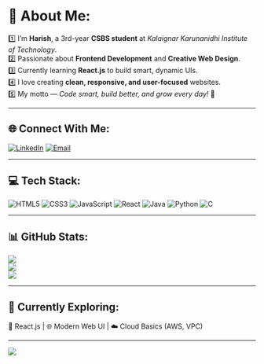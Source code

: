 # 💫 About Me:
1️⃣ I’m **Harish**, a 3rd-year **CSBS student** at *Kalaignar Karunanidhi Institute of Technology*.  
2️⃣ Passionate about **Frontend Development** and **Creative Web Design**.  
3️⃣ Currently learning **React.js** to build smart, dynamic UIs.  
4️⃣ I love creating **clean, responsive, and user-focused** websites.  
5️⃣ My motto — *Code smart, build better, and grow every day!* 🚀  

---

## 🌐 Connect With Me:
[![LinkedIn](https://img.shields.io/badge/LinkedIn-%230077B5.svg?logo=linkedin&logoColor=white)](https://linkedin.com/in/harish-s1011)
[![Email](https://img.shields.io/badge/Gmail-D14836?logo=gmail&logoColor=white)](mailto:kit27.csbs20@gmail.com)

---

## 💻 Tech Stack:
![HTML5](https://img.shields.io/badge/html5-%23E34F26.svg?style=for-the-badge&logo=html5&logoColor=white)
![CSS3](https://img.shields.io/badge/css3-%231572B6.svg?style=for-the-badge&logo=css3&logoColor=white)
![JavaScript](https://img.shields.io/badge/javascript-%23323330.svg?style=for-the-badge&logo=javascript&logoColor=%23F7DF1E)
![React](https://img.shields.io/badge/react-%230077B5.svg?style=for-the-badge&logo=react&logoColor=white)
![Java](https://img.shields.io/badge/java-%23ED8B00.svg?style=for-the-badge&logo=openjdk&logoColor=white)
![Python](https://img.shields.io/badge/python-3670A0?style=for-the-badge&logo=python&logoColor=ffdd54)
![C](https://img.shields.io/badge/c-%2300599C.svg?style=for-the-badge&logo=c&logoColor=white)

---

## 📊 GitHub Stats:
![](https://github-readme-stats.vercel.app/api?username=HARISH112006&theme=tokyonight&hide_border=false&include_all_commits=true&count_private=true)  
![](https://github-readme-streak-stats.herokuapp.com/?user=HARISH112006&theme=tokyonight&hide_border=false)  
![](https://github-readme-stats.vercel.app/api/top-langs/?username=HARISH112006&theme=tokyonight&hide_border=false&layout=compact)

---

## 🧠 Currently Exploring:
🚀 React.js | 🌐 Modern Web UI | ☁️ Cloud Basics (AWS, VPC)

---

[![](https://visitcount.itsvg.in/api?id=HARISH112006&icon=0&color=0)](https://visitcount.itsvg.in)

<!-- Created by Harish with ❤️ and curiosity -->

